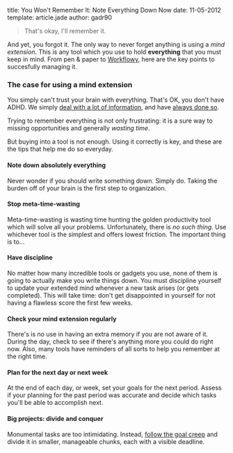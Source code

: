 title: You Won't Remember It: Note Everything Down Now
date: 11-05-2012
template: article.jade
author: gadr90

> That's okay, I'll remember it.

And yet, you forgot it. The only way to never forget anything is using a *mind extension*. This is any tool which you use to hold **everything** that you must keep in mind. From pen & paper to [Workflowy][4], here are the key points to succesfully managing it.

[4]: https://workflowy.com/

<span class="more"></span>

### The case for using a mind extension
You simply can't trust your brain with everything. That's OK, you don't have ADHD. We simply [deal with a lot of information][1], and have [always done so][2].

Trying to remember everything is not only frustrating: it is a sure way to missing opportunities and generally *wasting time*.

But buying into a tool is not enough. Using it correctly is key, and these are the tips that help me do so everyday.


#### Note down absolutely everything
Never wonder if you should write something down. Simply do. Taking the burden off of your brain is the first step to organization.

#### Stop meta-time-wasting
Meta-time-wasting is wasting time hunting the golden productivity tool which will solve all your problems. Unfortunately, there is *no such thing*. Use whichever tool is the simplest and offers lowest friction. The important thing is to...

#### Have discipline
No matter how many incredible tools or gadgets you use, none of them is going to actually make you write things down. You must discipline yourself to update your extended mind whenever a new task arises (or gets completed). This will take time: don't get disappointed in yourself for not having a flawless score the first few weeks.

#### Check your mind extension regularly
There's is no use in having an extra memory if you are not aware of it. During the day, check to see if there's anything more you could do right now. Also, many tools have reminders of all sorts to help you remember at the right time.

#### Plan for the next day or next week
At the end of each day, or week, set your goals for the next period. Assess if your planning for the past period was accurate and decide which tasks you'll be able to accomplish next.

#### Big projects: divide and conquer
Monumental tasks are too intimidating. Instead, [follow the goal creep][3] and divide it in smaller, manageable chunks, each with a visible deadline.


[1]: http://en.wikipedia.org/wiki/Information_overload
[2]: http://bigthink.com/endless-innovation/information-overload-there-has-always-been-too-much-to-know
[3]: http://37signals.com/svn/posts/3304-follow-the-goal-creep



